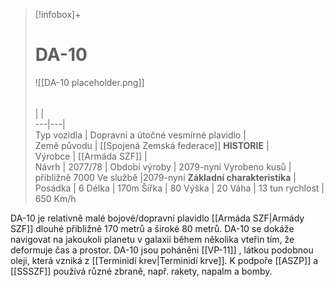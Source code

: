 > [!infobox]+  
> # DA-10
> ![[DA-10 placeholder.png]]  
> ######  
>  |  |  
> ---|---|  
> Typ vozidla | Dopravní a útočné vesmírné plavidlo |  
> Země původu |  [[Spojená Zemská federace]]
> **HISTORIE** |  
> Výrobce | [[Armáda SZF]] |  
> Návrh | 2077/78 |
> Období     výroby | 2079-nyní
> Vyrobeno kusů | přibližně 7000
> Ve službě |2079-nyní
>**Základní charakteristika** |
> Posádka | 6
> Délka | 170m
> Šířka | 80
> Výška | 20
> Váha | 13 tun
> rychlost | 650 Km/h

DA-10 je relativně malé bojové/dopravní plavidlo [[Armáda SZF|Armády SZF]] dlouhé přibližně 170 metrů a široké 80 metrů. DA-10 se dokáže navigovat na jakoukoli planetu v galaxii během několika vteřin tím, že deformuje čas a prostor. DA-10 jsou poháněni [[VP-11]] , látkou podobnou oleji, která vzniká z [[Terminidí krev|Terminidí krve]]. K podpoře [[ASZP]] a [[SSSZF]] používá různé zbraně, např. rakety, napalm a bomby.
